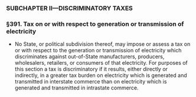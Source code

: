 ### SUBCHAPTER II—DISCRIMINATORY TAXES

### §391. Tax on or with respect to generation or transmission of electricity
* No State, or political subdivision thereof, may impose or assess a tax on or with respect to the generation or transmission of electricity which discriminates against out-of-State manufacturers, producers, wholesalers, retailers, or consumers of that electricity. For purposes of this section a tax is discriminatory if it results, either directly or indirectly, in a greater tax burden on electricity which is generated and transmitted in interstate commerce than on electricity which is generated and transmitted in intrastate commerce.